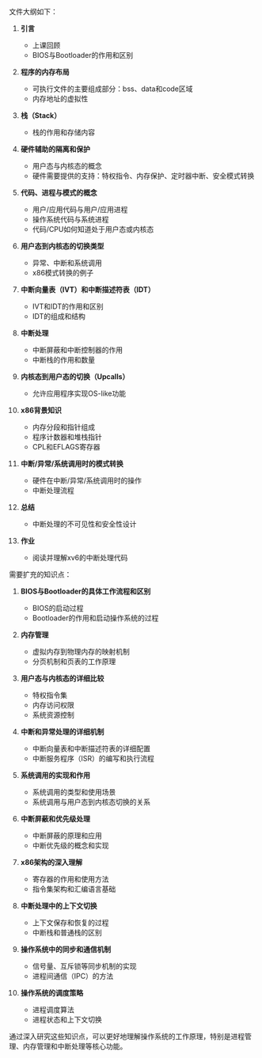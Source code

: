 ﻿文件大纲如下：

1. **引言**

   - 上课回顾
   - BIOS与Bootloader的作用和区别
2. **程序的内存布局**

   - 可执行文件的主要组成部分：bss、data和code区域
   - 内存地址的虚拟性
3. **栈（Stack）**

   - 栈的作用和存储内容
4. **硬件辅助的隔离和保护**

   - 用户态与内核态的概念
   - 硬件需要提供的支持：特权指令、内存保护、定时器中断、安全模式转换
5. **代码、进程与模式的概念**

   - 用户/应用代码与用户/应用进程
   - 操作系统代码与系统进程
   - 代码/CPU如何知道处于用户态或内核态
6. **用户态到内核态的切换类型**

   - 异常、中断和系统调用
   - x86模式转换的例子
7. **中断向量表（IVT）和中断描述符表（IDT）**

   - IVT和IDT的作用和区别
   - IDT的组成和结构
8. **中断处理**

   - 中断屏蔽和中断控制器的作用
   - 中断栈的作用和数量
9. **内核态到用户态的切换（Upcalls）**

   - 允许应用程序实现OS-like功能
10. **x86背景知识**

    - 内存分段和指针组成
    - 程序计数器和堆栈指针
    - CPL和EFLAGS寄存器
11. **中断/异常/系统调用时的模式转换**

    - 硬件在中断/异常/系统调用时的操作
    - 中断处理流程
12. **总结**

    - 中断处理的不可见性和安全性设计
13. **作业**

    - 阅读并理解xv6的中断处理代码

需要扩充的知识点：

1. **BIOS与Bootloader的具体工作流程和区别**

   - BIOS的启动过程
   - Bootloader的作用和启动操作系统的过程
2. **内存管理**

   - 虚拟内存到物理内存的映射机制
   - 分页机制和页表的工作原理
3. **用户态与内核态的详细比较**

   - 特权指令集
   - 内存访问权限
   - 系统资源控制
4. **中断和异常处理的详细机制**

   - 中断向量表和中断描述符表的详细配置
   - 中断服务程序（ISR）的编写和执行流程
5. **系统调用的实现和作用**

   - 系统调用的类型和使用场景
   - 系统调用与用户态到内核态切换的关系
6. **中断屏蔽和优先级处理**

   - 中断屏蔽的原理和应用
   - 中断优先级的概念和实现
7. **x86架构的深入理解**

   - 寄存器的作用和使用方法
   - 指令集架构和汇编语言基础
8. **中断处理中的上下文切换**

   - 上下文保存和恢复的过程
   - 中断栈和普通栈的区别
9. **操作系统中的同步和通信机制**

   - 信号量、互斥锁等同步机制的实现
   - 进程间通信（IPC）的方法
10. **操作系统的调度策略**

    - 进程调度算法
    - 进程状态和上下文切换

通过深入研究这些知识点，可以更好地理解操作系统的工作原理，特别是进程管理、内存管理和中断处理等核心功能。
